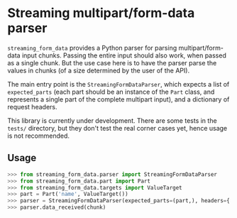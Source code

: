 # Streaming multipart/form-data parser

`streaming_form_data` provides a Python parser for parsing multipart/form-data input chunks. Passing the entire input should also work, when passed as a single chunk. But the use case here is to have the parser parse the values in chunks (of a size determined by the user of the API).

The main entry point is the `StreamingFormDataParser`, which expects a list of `expected_parts` (each part should be an instance of the `Part` class, and represents a single part of the complete multipart input), and a dictionary of request headers.

This library is currently under development. There are some tests in the `tests/` directory, but they don't test the real corner cases yet, hence usage is not recommended.

## Usage

```python
>>> from streaming_form_data.parser import StreamingFormDataParser
>>> from streaming_form_data.part import Part
>>> from streaming_form_data.targets import ValueTarget
>>> part = Part('name', ValueTarget())
>>> parser = StreamingFormDataParser(expected_parts=(part,), headers={'Content-Type': 'multipart/form-data; boundary=boundary'})
>>> parser.data_received(chunk)
```
